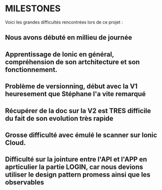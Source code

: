 MILESTONES
===========

Voici les grandes difficultés rencontrées lors de ce projet :

## Nous avons débuté en millieu de journée

## Apprentissage de Ionic en général, compréhension de son artchitecture et son fonctionnement.

## Problème de versionning, début avec la V1 heuresement que Stéphane l'a vite remarqué

## Récupérer de la doc sur la V2 est TRES difficile du fait de son evolution très rapide

## Grosse difficulté avec émulé le scanner sur Ionic Cloud. 

## Difficulté sur la jointure entre l'API et l'APP en aprticulier la partie LOGIN, car nous devions utiliser le design pattern promess ainsi que les observables